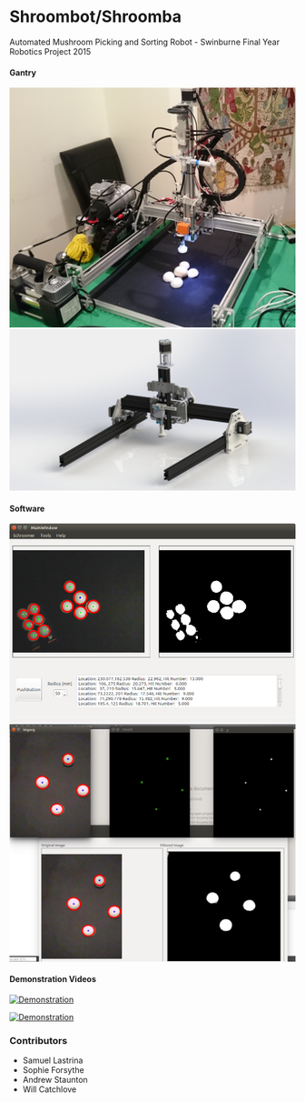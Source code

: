 # Shroombot/Shroomba
Automated Mushroom Picking and Sorting Robot - Swinburne Final Year Robotics Project 2015

#### Gantry
![alt text](img/gantry_final.jpg "Gantry Render")
![alt text](img/gantry_render.jpg "Gantry Render")

#### Software
![alt text](img/image_rec1.png "Mushroom recognition")
![alt text](img/detection1.jpg "Mushroom recognition")


#### Demonstration Videos
[![Demonstration](https://img.youtube.com/vi/TMN4zefdWqg/0.jpg)](https://www.youtube.com/watch?v=TMN4zefdWqg)
  
[![Demonstration](https://img.youtube.com/vi/3Qe3gsHPmUQ/0.jpg)](https://www.youtube.com/watch?v=3Qe3gsHPmUQ)


### Contributors
* Samuel Lastrina
* Sophie Forsythe
* Andrew Staunton
* Will Catchlove